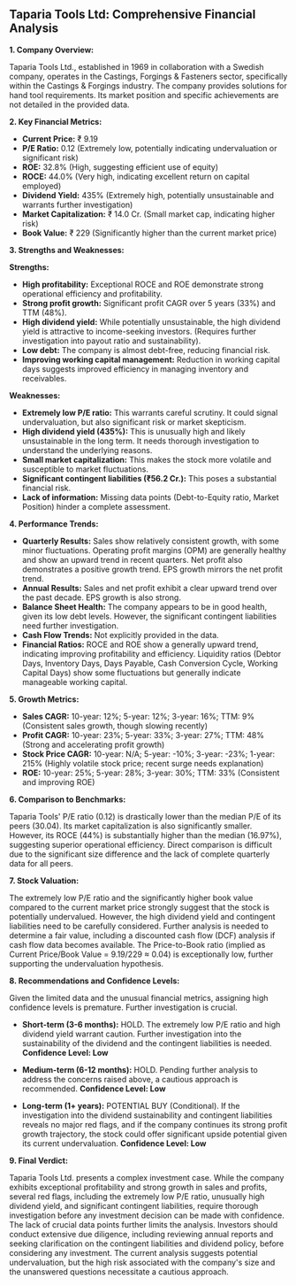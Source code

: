 ## Taparia Tools Ltd: Comprehensive Financial Analysis

**1. Company Overview:**

Taparia Tools Ltd., established in 1969 in collaboration with a Swedish company, operates in the Castings, Forgings & Fasteners sector, specifically within the Castings & Forgings industry.  The company provides solutions for hand tool requirements.  Its market position and specific achievements are not detailed in the provided data.

**2. Key Financial Metrics:**

* **Current Price:** ₹ 9.19
* **P/E Ratio:** 0.12 (Extremely low, potentially indicating undervaluation or significant risk)
* **ROE:** 32.8% (High, suggesting efficient use of equity)
* **ROCE:** 44.0% (Very high, indicating excellent return on capital employed)
* **Dividend Yield:** 435% (Extremely high, potentially unsustainable and warrants further investigation)
* **Market Capitalization:** ₹ 14.0 Cr. (Small market cap, indicating higher risk)
* **Book Value:** ₹ 229 (Significantly higher than the current market price)


**3. Strengths and Weaknesses:**

**Strengths:**

* **High profitability:**  Exceptional ROCE and ROE demonstrate strong operational efficiency and profitability.
* **Strong profit growth:**  Significant profit CAGR over 5 years (33%) and TTM (48%).
* **High dividend yield:**  While potentially unsustainable, the high dividend yield is attractive to income-seeking investors.  (Requires further investigation into payout ratio and sustainability).
* **Low debt:**  The company is almost debt-free, reducing financial risk.
* **Improving working capital management:** Reduction in working capital days suggests improved efficiency in managing inventory and receivables.


**Weaknesses:**

* **Extremely low P/E ratio:** This warrants careful scrutiny. It could signal undervaluation, but also significant risk or market skepticism.
* **High dividend yield (435%):**  This is unusually high and likely unsustainable in the long term.  It needs thorough investigation to understand the underlying reasons.
* **Small market capitalization:**  This makes the stock more volatile and susceptible to market fluctuations.
* **Significant contingent liabilities (₹56.2 Cr.):** This poses a substantial financial risk.
* **Lack of information:**  Missing data points (Debt-to-Equity ratio, Market Position) hinder a complete assessment.


**4. Performance Trends:**

* **Quarterly Results:** Sales show relatively consistent growth, with some minor fluctuations. Operating profit margins (OPM) are generally healthy and show an upward trend in recent quarters. Net profit also demonstrates a positive growth trend. EPS growth mirrors the net profit trend.
* **Annual Results:**  Sales and net profit exhibit a clear upward trend over the past decade. EPS growth is also strong.
* **Balance Sheet Health:**  The company appears to be in good health, given its low debt levels. However, the significant contingent liabilities need further investigation.
* **Cash Flow Trends:**  Not explicitly provided in the data.
* **Financial Ratios:** ROCE and ROE show a generally upward trend, indicating improving profitability and efficiency.  Liquidity ratios (Debtor Days, Inventory Days, Days Payable, Cash Conversion Cycle, Working Capital Days) show some fluctuations but generally indicate manageable working capital.


**5. Growth Metrics:**

* **Sales CAGR:** 10-year: 12%; 5-year: 12%; 3-year: 16%; TTM: 9% (Consistent sales growth, though slowing recently)
* **Profit CAGR:** 10-year: 23%; 5-year: 33%; 3-year: 27%; TTM: 48% (Strong and accelerating profit growth)
* **Stock Price CAGR:** 10-year: N/A; 5-year: -10%; 3-year: -23%; 1-year: 215% (Highly volatile stock price; recent surge needs explanation)
* **ROE:** 10-year: 25%; 5-year: 28%; 3-year: 30%; TTM: 33% (Consistent and improving ROE)


**6. Comparison to Benchmarks:**

Taparia Tools' P/E ratio (0.12) is drastically lower than the median P/E of its peers (30.04).  Its market capitalization is also significantly smaller.  However, its ROCE (44%) is substantially higher than the median (16.97%), suggesting superior operational efficiency.  Direct comparison is difficult due to the significant size difference and the lack of complete quarterly data for all peers.


**7. Stock Valuation:**

The extremely low P/E ratio and the significantly higher book value compared to the current market price strongly suggest that the stock is potentially undervalued. However, the high dividend yield and contingent liabilities need to be carefully considered.  Further analysis is needed to determine a fair value, including a discounted cash flow (DCF) analysis if cash flow data becomes available.  The Price-to-Book ratio (implied as Current Price/Book Value = 9.19/229 ≈ 0.04) is exceptionally low, further supporting the undervaluation hypothesis.


**8. Recommendations and Confidence Levels:**

Given the limited data and the unusual financial metrics, assigning high confidence levels is premature.  Further investigation is crucial.

* **Short-term (3-6 months):**  HOLD.  The extremely low P/E ratio and high dividend yield warrant caution.  Further investigation into the sustainability of the dividend and the contingent liabilities is needed.  **Confidence Level: Low**

* **Medium-term (6-12 months):**  HOLD.  Pending further analysis to address the concerns raised above, a cautious approach is recommended.  **Confidence Level: Low**

* **Long-term (1+ years):**  POTENTIAL BUY (Conditional).  If the investigation into the dividend sustainability and contingent liabilities reveals no major red flags, and if the company continues its strong profit growth trajectory, the stock could offer significant upside potential given its current undervaluation.  **Confidence Level: Low**


**9. Final Verdict:**

Taparia Tools Ltd. presents a complex investment case.  While the company exhibits exceptional profitability and strong growth in sales and profits, several red flags, including the extremely low P/E ratio, unusually high dividend yield, and significant contingent liabilities, require thorough investigation before any investment decision can be made with confidence.  The lack of crucial data points further limits the analysis.  Investors should conduct extensive due diligence, including reviewing annual reports and seeking clarification on the contingent liabilities and dividend policy, before considering any investment.  The current analysis suggests potential undervaluation, but the high risk associated with the company's size and the unanswered questions necessitate a cautious approach.
